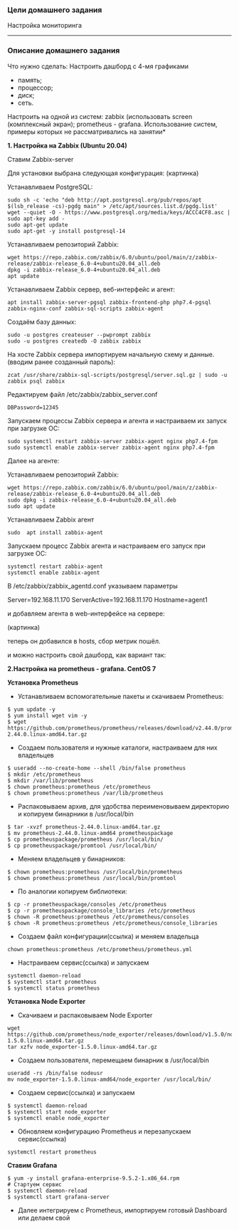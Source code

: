 ### Цели домашнего задания

Настройка мониторинга

---
### Описание домашнего задания
Что нужно сделать:
Настроить дашборд с 4-мя графиками

  - память;
  - процессор;
  -  диск;
  -  сеть.

Настроить на одной из систем:
zabbix (использовать screen (комплексный экран);
prometheus - grafana.
Использование систем, примеры которых не рассматривались на занятии*

**1. Настройка на Zabbix (Ubuntu 20.04)**

Ставим Zabbix-server

Для установки выбрана следующая конфигурация:
(картинка)

Устанавливаем PostgreSQL:
```
sudo sh -c 'echo "deb http://apt.postgresql.org/pub/repos/apt $(lsb_release -cs)-pgdg main" > /etc/apt/sources.list.d/pgdg.list'
wget --quiet -O - https://www.postgresql.org/media/keys/ACCC4CF8.asc | sudo apt-key add -
sudo apt-get update
sudo apt-get -y install postgresql-14
```
Устанавливаем репозиторий Zabbix:

```
wget https://repo.zabbix.com/zabbix/6.0/ubuntu/pool/main/z/zabbix-release/zabbix-release_6.0-4+ubuntu20.04_all.deb
dpkg -i zabbix-release_6.0-4+ubuntu20.04_all.deb
apt update
```

Устанавливаем Zabbix сервер, веб-интерфейс и агент: 

```
apt install zabbix-server-pgsql zabbix-frontend-php php7.4-pgsql zabbix-nginx-conf zabbix-sql-scripts zabbix-agent
```

Создаём базу данных:
```
sudo -u postgres createuser --pwprompt zabbix
sudo -u postgres createdb -O zabbix zabbix 
```
На хосте Zabbix сервера импортируем начальную схему и данные. (вводим ранее созданный пароль):
```
zcat /usr/share/zabbix-sql-scripts/postgresql/server.sql.gz | sudo -u zabbix psql zabbix 
```
Редактируем файл /etc/zabbix/zabbix_server.conf
```
DBPassword=12345
```
Запускаем процессы Zabbix сервера и агента и настраиваем их запуск при загрузке ОС:
```
sudo systemctl restart zabbix-server zabbix-agent nginx php7.4-fpm
sudo systemctl enable zabbix-server zabbix-agent nginx php7.4-fpm
``` 

Далее на агенте:

Устанавливаем репозиторий Zabbix:
```
wget https://repo.zabbix.com/zabbix/6.0/ubuntu/pool/main/z/zabbix-release/zabbix-release_6.0-4+ubuntu20.04_all.deb
sudo dpkg -i zabbix-release_6.0-4+ubuntu20.04_all.deb
sudo apt update
```
Устанавливаем Zabbix агент
```
sudo  apt install zabbix-agent
```
Запускаем процесс Zabbix агента и настраиваем его запуск при загрузке ОС:
```
systemctl restart zabbix-agent
systemctl enable zabbix-agent 
```
В /etc/zabbix/zabbix_agentd.conf указываем параметры 

Server=192.168.11.170 
ServerActive=192.168.11.170 
Hostname=agent1

и добавляем агента в web-интерфейсе на сервере:

(картинка)

теперь он добавился в hosts, сбор метрик пошёл.

и можно настроить свой дашборд, как вариант так:


**2.Настройка на prometheus - grafana. CentOS 7**  

**Установка Prometheus**

* Устанавливаем вспомогательные пакеты и скачиваем Prometheus:
```
$ yum update -y
$ yum install wget vim -y
$ wget https://github.com/prometheus/prometheus/releases/download/v2.44.0/prometheus-2.44.0.linux-amd64.tar.gz
```
* Создаем пользователя и нужные каталоги, настраиваем для них владельцев
```
$ useradd --no-create-home --shell /bin/false prometheus
$ mkdir /etc/prometheus
$ mkdir /var/lib/prometheus
$ chown prometheus:prometheus /etc/prometheus
$ chown prometheus:prometheus /var/lib/prometheus
```
*  Распаковываем архив, для удобства переименовываем директорию и копируем бинарники в /usr/local/bin
```
$ tar -xvzf prometheus-2.44.0.linux-amd64.tar.gz
$ mv prometheus-2.44.0.linux-amd64 prometheuspackage
$ cp prometheuspackage/prometheus /usr/local/bin/
$ cp prometheuspackage/promtool /usr/local/bin/
```
* Меняем владельцев у бинарников:
```
$ chown prometheus:prometheus /usr/local/bin/prometheus
$ chown prometheus:prometheus /usr/local/bin/promtool
```
* По аналогии копируем библиотеки:
```
$ cp -r prometheuspackage/consoles /etc/prometheus
$ cp -r prometheuspackage/console_libraries /etc/prometheus
$ chown -R prometheus:prometheus /etc/prometheus/consoles
$ chown -R prometheus:prometheus /etc/prometheus/console_libraries
```
* Создаем файл конфигурации(ссылка) и меняем владельца
```
chown prometheus:prometheus /etc/prometheus/prometheus.yml
```
* Настраиваем сервис(ссылка) и запускаем
```
systemctl daemon-reload
$ systemctl start prometheus
$ systemctl status prometheus
```

**Установка Node Exporter**
* Скачиваем и распаковываем Node Exporter
```
wget https://github.com/prometheus/node_exporter/releases/download/v1.5.0/node_exporter-1.5.0.linux-amd64.tar.gz
tar xzfv node_exporter-1.5.0.linux-amd64.tar.gz
```
* Создаем пользователя, перемещаем бинарник в /usr/local/bin
```
useradd -rs /bin/false nodeusr
mv node_exporter-1.5.0.linux-amd64/node_exporter /usr/local/bin/
```
* Создаем сервис(ссылка) и запускаем

```
$ systemctl daemon-reload
$ systemctl start node_exporter
$ systemctl enable node_exporter
```
* Обновляем конфигурацию Prometheus и перезапускаем сервис(ссылка)
```
systemctl restart prometheus
```
**Ставим Grafana**
```
$ yum -y install grafana-enterprise-9.5.2-1.x86_64.rpm
# Стартуем сервис
$ systemctl daemon-reload
$ systemctl start grafana-server
```
* Далее интегрируем с Prometheus, импортируем готовый Dashboard или делаем свой
